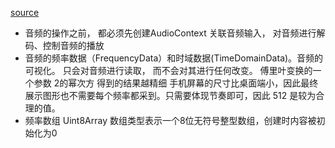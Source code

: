 [source](https://codepen.io/jchenn/pen/LYPdjWN)

- 音频的操作之前， 都必须先创建AudioContext 关联音频输入， 对音频进行解码、控制音频的播放
- 音频的频率数据（FrequencyData）和时域数据(TimeDomainData)。音频的可视化。
只会对音频进行读取， 而不会对其进行任何改变。
  傅里叶变换的一个参数
  2的幂次方  得到的结果越精细
  手机屏幕的尺寸比桌面端小，因此最终展示图形也不需要每个频率都采到。只需要体现节奏即可，因此 512 是较为合理的值。
- 频率数组
  Uint8Array 数组类型表示一个8位无符号整型数组，创建时内容被初始化为0